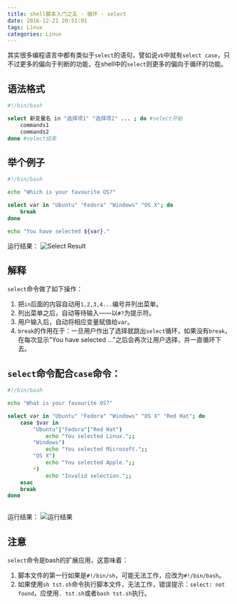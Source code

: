 ```yaml
---
title: shell脚本入门之五 - 循环 - select
date: 2016-12-21 20:51:01
tags: Linux
categories: Linux
---
```


其实很多编程语言中都有类似于`select`的语句，譬如说`vb`中就有`select case`，只不过更多的偏向于判断的功能，在shell中的`select`则更多的偏向于循环的功能。

<!--more-->

## 语法格式

```bash
#!/bin/bash

select 新变量名 in "选择项1" "选择项2" ... ; do #select开始
	commands1
	commands2
done #select结束

```

## 举个例子

```bash
#!/bin/bash

echo "Which is your favourite OS?"

select var in "Ubuntu" "Fedora" "Windows" "OS X"; do
	break
done

echo "You have selected ${var}."
```

运行结果：
![Select Result](/images/select-1.png)

## 解释

`select`命令做了如下操作：

1. 把`in`后面的内容自动用`1,2,3,4...`编号并列出菜单。
2. 列出菜单之后，自动等待输入——以`#?`为提示符。
3. 用户输入后，自动将相应变量赋值给`var`。
4. `break`的作用在于：一旦用户作出了选择就跳出`select`循环，如果没有`break`，在每次显示"You have selected ..."之后会再次让用户选择，并一直循环下去。

## `select`命令配合`case`命令：

```bash
#!/bin/bash

echo "What is your favourite OS?"

select var in "Ubuntu" "Fedora" "Windows" "OS X" "Red Hat"; do
	case $var in
		"Ubuntu"|"Fedora"|"Red Hat")
			echo "You selected Linux.";;
		"Windows")
			echo "You selected Microsoft.";;
		"OS X")
			echo "You selected Apple.";;
		*)
			echo "Invalid selection.";;
	esac
	break
done
		
```

运行结果：
![运行结果](/images/select-2.png)

## 注意

`select`命令是bash的扩展应用，这意味着：
1. 脚本文件的第一行如果是`#!/bin/sh`，可能无法工作，应改为`#!/bin/bash`。
2. 如果使用`sh tst.sh`命令执行脚本文件，无法工作，错误提示：`select: not found`，应使用`. tst.sh`或者`bash tst.sh`执行。




